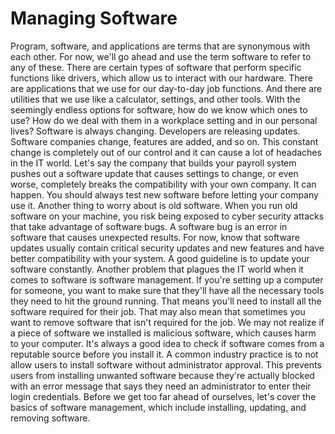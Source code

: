 # Managing Software

Program, software, and applications are terms that are synonymous with each other. For now, we'll go ahead and use the term software to refer to any of these. There are certain types of software that perform specific functions like drivers, which allow us to interact with our hardware. There are applications that we use for our day-to-day job functions. And there are utilities that we use like a calculator, settings, and other tools. With the seemingly endless options for software, how do we know which ones to use? How do we deal with them in a workplace setting and in our personal lives? Software is always changing. Developers are releasing updates. Software companies change, features are added, and so on. This constant change is completely out of our control and it can cause a lot of headaches in the IT world. Let's say the company that builds your payroll system pushes out a software update that causes settings to change, or even worse, completely breaks the compatibility with your own company. It can happen. You should always test new software before letting your company use it. Another thing to worry about is old software. When you run old software on your machine, you risk being exposed to cyber security attacks that take advantage of software bugs. A software bug is an error in software that causes unexpected results. For now, know that software updates usually contain critical security updates and new features and have better compatibility with your system. A good guideline is to update your software constantly. Another problem that plagues the IT world when it comes to software is software management. If you're setting up a computer for someone, you want to make sure that they'll have all the necessary tools they need to hit the ground running. That means you'll need to install all the software required for their job. That may also mean that sometimes you want to remove software that isn't required for the job. We may not realize if a piece of software we installed is malicious software, which causes harm to your computer. It's always a good idea to check if software comes from a reputable source before you install it. A common industry practice is to not allow users to install software without administrator approval. This prevents users from installing unwanted software because they're actually blocked with an error message that says they need an administrator to enter their login credentials. Before we get too far ahead of ourselves, let's cover the basics of software management, which include installing, updating, and removing software.
